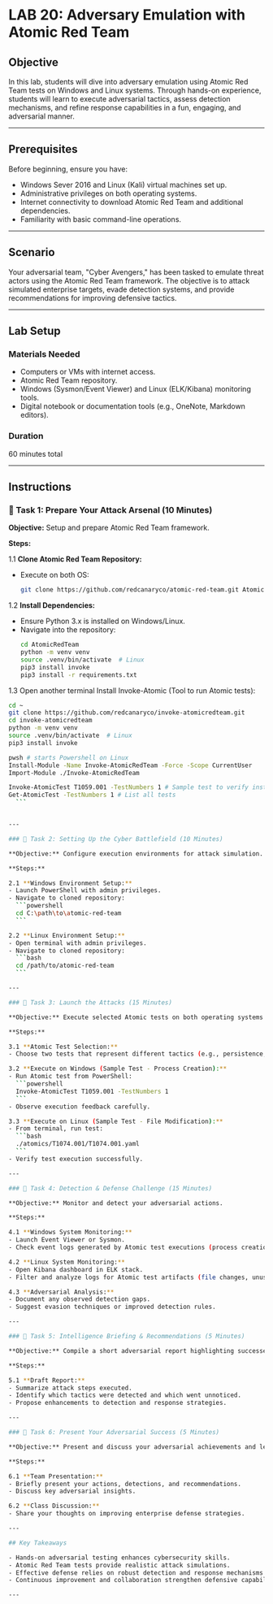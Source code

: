 # LAB 20: Adversary Emulation with Atomic Red Team

## Objective

In this lab, students will dive into adversary emulation using Atomic Red Team tests on Windows and Linux systems. Through hands-on experience, students will learn to execute adversarial tactics, assess detection mechanisms, and refine response capabilities in a fun, engaging, and adversarial manner.

---

## Prerequisites

Before beginning, ensure you have:

- Windows Sever 2016 and Linux (Kali) virtual machines set up.
- Administrative privileges on both operating systems.
- Internet connectivity to download Atomic Red Team and additional dependencies.
- Familiarity with basic command-line operations.

---

## Scenario

Your adversarial team, "Cyber Avengers," has been tasked to emulate threat actors using the Atomic Red Team framework. The objective is to attack simulated enterprise targets, evade detection systems, and provide recommendations for improving defensive tactics.

---

## Lab Setup

### Materials Needed

- Computers or VMs with internet access.
- Atomic Red Team repository.
- Windows (Sysmon/Event Viewer) and Linux (ELK/Kibana) monitoring tools.
- Digital notebook or documentation tools (e.g., OneNote, Markdown editors).

### Duration

60 minutes total

---

## Instructions

### 🚀 Task 1: Prepare Your Attack Arsenal (10 Minutes)

**Objective:** Setup and prepare Atomic Red Team framework.

**Steps:**

1.1 **Clone Atomic Red Team Repository:**
  - Execute on both OS:
    ```bash
    git clone https://github.com/redcanaryco/atomic-red-team.git AtomicRedTeam
    ```
1.2 **Install Dependencies:**
  - Ensure Python 3.x is installed on Windows/Linux.
  - Navigate into the repository:
    ```bash
    cd AtomicRedTeam
    python -m venv venv
    source .venv/bin/activate  # Linux
    pip3 install invoke
    pip3 install -r requirements.txt
    ```

1.3 Open another terminal Install Invoke-Atomic (Tool to run Atomic tests):
  ```bash
  cd ~
  git clone https://github.com/redcanaryco/invoke-atomicredteam.git
  cd invoke-atomicredteam
  python -m venv venv
  source .venv/bin/activate  # Linux
  pip3 install invoke

  pwsh # starts Powershell on Linux
  Install-Module -Name Invoke-AtomicRedTeam -Force -Scope CurrentUser
  Import-Module ./Invoke-AtomicRedTeam

  Invoke-AtomicTest T1059.001 -TestNumbers 1 # Sample test to verify installation
  Get-AtomicTest -TestNumbers 1 # List all tests
    ```


---

### 🎯 Task 2: Setting Up the Cyber Battlefield (10 Minutes)

**Objective:** Configure execution environments for attack simulation.

**Steps:**

2.1 **Windows Environment Setup:**
  - Launch PowerShell with admin privileges.
  - Navigate to cloned repository:
    ```powershell
    cd C:\path\to\atomic-red-team
    ```

2.2 **Linux Environment Setup:**
  - Open terminal with admin privileges.
  - Navigate to cloned repository:
    ```bash
    cd /path/to/atomic-red-team
    ```

---

### 🧨 Task 3: Launch the Attacks (15 Minutes)

**Objective:** Execute selected Atomic tests on both operating systems.

**Steps:**

3.1 **Atomic Test Selection:**
  - Choose two tests that represent different tactics (e.g., persistence, lateral movement, privilege escalation).

3.2 **Execute on Windows (Sample Test - Process Creation):**
  - Run Atomic test from PowerShell:
    ```powershell
    Invoke-AtomicTest T1059.001 -TestNumbers 1
    ```
  - Observe execution feedback carefully.

3.3 **Execute on Linux (Sample Test - File Modification):**
  - From terminal, run test:
    ```bash
    ./atomics/T1074.001/T1074.001.yaml
    ```
  - Verify test execution successfully.

---

### 🔎 Task 4: Detection & Defense Challenge (15 Minutes)

**Objective:** Monitor and detect your adversarial actions.

**Steps:**

4.1 **Windows System Monitoring:**
  - Launch Event Viewer or Sysmon.
  - Check event logs generated by Atomic test executions (process creations, network activities).

4.2 **Linux System Monitoring:**
  - Open Kibana dashboard in ELK stack.
  - Filter and analyze logs for Atomic test artifacts (file changes, unusual system behavior).

4.3 **Adversarial Analysis:**
  - Document any observed detection gaps.
  - Suggest evasion techniques or improved detection rules.

---

### 📝 Task 5: Intelligence Briefing & Recommendations (5 Minutes)

**Objective:** Compile a short adversarial report highlighting successes, detections, and recommendations.

**Steps:**

5.1 **Draft Report:**
  - Summarize attack steps executed.
  - Identify which tactics were detected and which went unnoticed.
  - Propose enhancements to detection and response strategies.

---

### 🎤 Task 6: Present Your Adversarial Success (5 Minutes)

**Objective:** Present and discuss your adversarial achievements and lessons learned.

**Steps:**

6.1 **Team Presentation:**
  - Briefly present your actions, detections, and recommendations.
  - Discuss key adversarial insights.

6.2 **Class Discussion:**
  - Share your thoughts on improving enterprise defense strategies.

---

## Key Takeaways

- Hands-on adversarial testing enhances cybersecurity skills.
- Atomic Red Team tests provide realistic attack simulations.
- Effective defense relies on robust detection and response mechanisms.
- Continuous improvement and collaboration strengthen defensive capabilities.

---